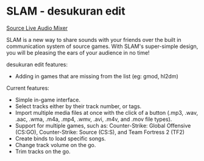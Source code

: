# SLAM - desukuran edit

[Source Live Audio Mixer](http://slam.flankers.net/)

SLAM is a new way to share sounds with your friends over the built in communication system of source games. With SLAM's super-simple design, you will be pleasing the ears of your audience in no time! 

desukuran edit features:
- Adding in games that are missing from the list (eg: gmod, hl2dm)

Current features:
- Simple in-game interface.
- Select tracks either by their track number, or tags.
- Import multiple media files at once with the click of a button (.mp3, .wav, .aac, .wma, .m4a, .mp4, .wmv, .avi, .m4v, and .mov file types).
- Support for multiple games, such as: Counter-Strike: Global Offensive (CS:GO), Counter-Strike: Source (CS:S), and Team Fortress 2 (TF2)
- Create binds to load specific songs.
- Change track volume on the go.
- Trim tracks on the go.
